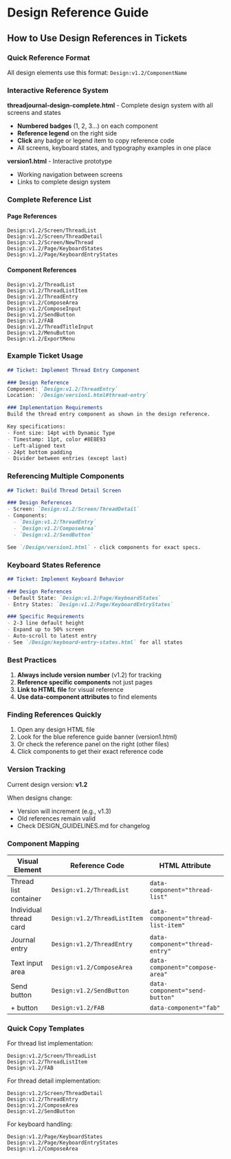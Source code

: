 # Design Reference Guide

## How to Use Design References in Tickets

### Quick Reference Format

All design elements use this format: `Design:v1.2/ComponentName`

### Interactive Reference System

**threadjournal-design-complete.html** - Complete design system with all screens and states
   - **Numbered badges** (1, 2, 3...) on each component
   - **Reference legend** on the right side
   - **Click** any badge or legend item to copy reference code
   - All screens, keyboard states, and typography examples in one place

**version1.html** - Interactive prototype
   - Working navigation between screens
   - Links to complete design system

### Complete Reference List

#### Page References
```
Design:v1.2/Screen/ThreadList
Design:v1.2/Screen/ThreadDetail  
Design:v1.2/Screen/NewThread
Design:v1.2/Page/KeyboardStates
Design:v1.2/Page/KeyboardEntryStates
```

#### Component References
```
Design:v1.2/ThreadList
Design:v1.2/ThreadListItem
Design:v1.2/ThreadEntry
Design:v1.2/ComposeArea
Design:v1.2/ComposeInput
Design:v1.2/SendButton
Design:v1.2/FAB
Design:v1.2/ThreadTitleInput
Design:v1.2/MenuButton
Design:v1.2/ExportMenu
```

### Example Ticket Usage

```markdown
## Ticket: Implement Thread Entry Component

### Design Reference
Component: `Design:v1.2/ThreadEntry`
Location: `/Design/version1.html#thread-entry`

### Implementation Requirements
Build the thread entry component as shown in the design reference.

Key specifications:
- Font size: 14pt with Dynamic Type
- Timestamp: 11pt, color #8E8E93
- Left-aligned text
- 24pt bottom padding
- Divider between entries (except last)
```

### Referencing Multiple Components

```markdown
## Ticket: Build Thread Detail Screen

### Design References
- Screen: `Design:v1.2/Screen/ThreadDetail`
- Components:
  - `Design:v1.2/ThreadEntry`
  - `Design:v1.2/ComposeArea`
  - `Design:v1.2/SendButton`

See `/Design/version1.html` - click components for exact specs.
```

### Keyboard States Reference

```markdown
## Ticket: Implement Keyboard Behavior

### Design References
- Default State: `Design:v1.2/Page/KeyboardStates`
- Entry States: `Design:v1.2/Page/KeyboardEntryStates`

### Specific Requirements
- 2-3 line default height
- Expand up to 50% screen
- Auto-scroll to latest entry
- See `/Design/keyboard-entry-states.html` for all states
```

### Best Practices

1. **Always include version number** (v1.2) for tracking
2. **Reference specific components** not just pages
3. **Link to HTML file** for visual reference
4. **Use data-component attributes** to find elements

### Finding References Quickly

1. Open any design HTML file
2. Look for the blue reference guide banner (version1.html)
3. Or check the reference panel on the right (other files)
4. Click components to get their exact reference code

### Version Tracking

Current design version: **v1.2**

When designs change:
- Version will increment (e.g., v1.3)
- Old references remain valid
- Check DESIGN_GUIDELINES.md for changelog

### Component Mapping

| Visual Element | Reference Code | HTML Attribute |
|----------------|----------------|----------------|
| Thread list container | `Design:v1.2/ThreadList` | `data-component="thread-list"` |
| Individual thread card | `Design:v1.2/ThreadListItem` | `data-component="thread-list-item"` |
| Journal entry | `Design:v1.2/ThreadEntry` | `data-component="thread-entry"` |
| Text input area | `Design:v1.2/ComposeArea` | `data-component="compose-area"` |
| Send button | `Design:v1.2/SendButton` | `data-component="send-button"` |
| + button | `Design:v1.2/FAB` | `data-component="fab"` |

### Quick Copy Templates

For thread list implementation:
```
Design:v1.2/Screen/ThreadList
Design:v1.2/ThreadListItem
Design:v1.2/FAB
```

For thread detail implementation:
```
Design:v1.2/Screen/ThreadDetail
Design:v1.2/ThreadEntry
Design:v1.2/ComposeArea
Design:v1.2/SendButton
```

For keyboard handling:
```
Design:v1.2/Page/KeyboardStates
Design:v1.2/Page/KeyboardEntryStates
Design:v1.2/ComposeArea
```